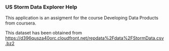 ### US Storm Data Explorer Help

This application is an assigment for the course Developing Data Products from coursera.

This dataset has been obtained from https://d396qusza40orc.cloudfront.net/repdata%2Fdata%2FStormData.csv.bz2 
